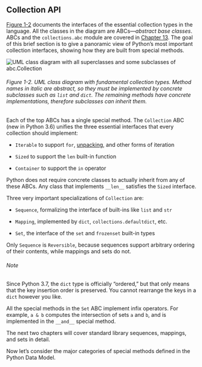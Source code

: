 ## Collection API

[Figure 1-2](#collection_uml) documents the interfaces of the essential collection types in the language. All the classes in the diagram are ABCs—_abstract base classes_. ABCs and the `collections.abc` module are covered in [Chapter 13](ch13.html#ifaces_prot_abc). The goal of this brief section is to give a panoramic view of Python’s most important collection interfaces, showing how they are built from special methods.

![UML class diagram with all superclasses and some subclasses of `abc.Collection`](assets/flpy_0102.png)

###### Figure 1-2. UML class diagram with fundamental collection types. Method names in _italic_ are abstract, so they must be implemented by concrete subclasses such as `list` and `dict`. The remaining methods have concrete implementations, therefore subclasses can inherit them.

Each of the top ABCs has a single special method. The `Collection` ABC (new in Python 3.6) unifies the three essential interfaces that every collection should implement:

- `Iterable` to support `for`, [unpacking](https://fpy.li/1-7), and other forms of iteration
    
- `Sized` to support the `len` built-in function
    
- `Container` to support the `in` operator
    

Python does not require concrete classes to actually inherit from any of these ABCs. Any class that implements `__len__` satisfies the `Sized` interface.

Three very important specializations of `Collection` are:

- `Sequence`, formalizing the interface of built-ins like `list` and `str`
    
- `Mapping`, implemented by `dict`, `collections.defaultdict`, etc.
    
- `Set`, the interface of the `set` and `frozenset` built-in types
    

Only `Sequence` is `Reversible`, because sequences support arbitrary ordering of their contents, while mappings and sets do not.

###### Note

Since Python 3.7, the `dict` type is officially “ordered,” but that only means that the key insertion order is preserved. You cannot rearrange the keys in a `dict` however you like.

All the special methods in the `Set` ABC implement infix operators. For example, `a & b` computes the intersection of sets `a` and `b`, and is implemented in the `__and__` special method.

The next two chapters will cover standard library sequences, mappings, and sets in detail.

Now let’s consider the major categories of special methods defined in the Python Data Model.